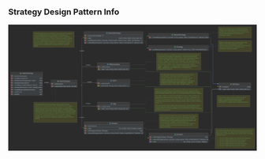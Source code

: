 ### Strategy Design Pattern Info

[![Strategy-Design-Pattern-Info](./images/strategy-pattern-info.png)]()
